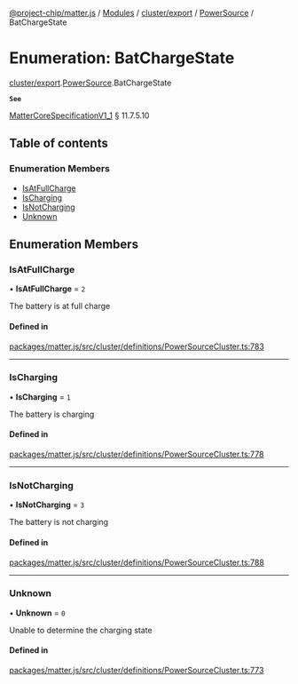 [@project-chip/matter.js](../README.md) / [Modules](../modules.md) / [cluster/export](../modules/cluster_export.md) / [PowerSource](../modules/cluster_export.PowerSource.md) / BatChargeState

# Enumeration: BatChargeState

[cluster/export](../modules/cluster_export.md).[PowerSource](../modules/cluster_export.PowerSource.md).BatChargeState

**`See`**

[MatterCoreSpecificationV1_1](../interfaces/spec_export.MatterCoreSpecificationV1_1.md) § 11.7.5.10

## Table of contents

### Enumeration Members

- [IsAtFullCharge](cluster_export.PowerSource.BatChargeState.md#isatfullcharge)
- [IsCharging](cluster_export.PowerSource.BatChargeState.md#ischarging)
- [IsNotCharging](cluster_export.PowerSource.BatChargeState.md#isnotcharging)
- [Unknown](cluster_export.PowerSource.BatChargeState.md#unknown)

## Enumeration Members

### IsAtFullCharge

• **IsAtFullCharge** = ``2``

The battery is at full charge

#### Defined in

[packages/matter.js/src/cluster/definitions/PowerSourceCluster.ts:783](https://github.com/project-chip/matter.js/blob/ac2c2688/packages/matter.js/src/cluster/definitions/PowerSourceCluster.ts#L783)

___

### IsCharging

• **IsCharging** = ``1``

The battery is charging

#### Defined in

[packages/matter.js/src/cluster/definitions/PowerSourceCluster.ts:778](https://github.com/project-chip/matter.js/blob/ac2c2688/packages/matter.js/src/cluster/definitions/PowerSourceCluster.ts#L778)

___

### IsNotCharging

• **IsNotCharging** = ``3``

The battery is not charging

#### Defined in

[packages/matter.js/src/cluster/definitions/PowerSourceCluster.ts:788](https://github.com/project-chip/matter.js/blob/ac2c2688/packages/matter.js/src/cluster/definitions/PowerSourceCluster.ts#L788)

___

### Unknown

• **Unknown** = ``0``

Unable to determine the charging state

#### Defined in

[packages/matter.js/src/cluster/definitions/PowerSourceCluster.ts:773](https://github.com/project-chip/matter.js/blob/ac2c2688/packages/matter.js/src/cluster/definitions/PowerSourceCluster.ts#L773)

